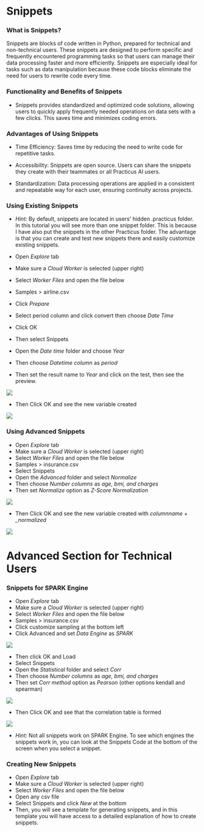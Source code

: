 # Snippets

### What is Snippets?

Snippets are blocks of code written in Python, prepared for technical and non-technical users. These snippets are designed to perform specific and frequently encountered programming tasks so that users can manage their data processing faster and more efficiently. Snippets are especially ideal for tasks such as data manipulation because these code blocks eliminate the need for users to rewrite code every time.


### Functionality and Benefits of Snippets

- Snippets provides standardized and optimized code solutions, allowing users to quickly apply frequently needed operations on data sets with a few clicks. This saves time and minimizes coding errors.

### Advantages of Using Snippets

- Time Efficiency: Saves time by reducing the need to write code for repetitive tasks.

- Accessibility: Snippets are open source. Users can share the snippets they create with their teammates or all Practicus AI users.

- Standardization: Data processing operations are applied in a consistent and repeatable way for each user, ensuring continuity across projects.

### Using Existing Snippets

- _Hint:_ By default, snippets are located in users' hidden .practicus folder. In this tutorial you will see more than one snippet folder. This is because I have also put the snippets in the other Practicus folder. The advantage is that you can create and test new snippets there and easily customize existing snippets. 

- Open _Explore_ tab 
- Make sure a _Cloud Worker_ is selected (upper right)
- Select _Worker Files_ and open the file below 
- Samples > airline.csv
- Click _Prepare_
- Select period column and click convert then choose _Date Time_
- Click OK
- Then select Snippets
- Open the _Date time_ folder and choose _Year_
- Then choose _Datetime column_ as _period_
- Then set the result name to _Year_ and click on the test, then see the preview.

![](img/snippets/snippets1.png)

- Then Click OK and see the new variable created

![](img/snippets/snippets2.png)

### Using Advanced Snippets

- Open _Explore_ tab 
- Make sure a _Cloud Worker_ is selected (upper right)
- Select _Worker Files_ and open the file below 
- Samples > insurance.csv
- Select Snippets
- Open the _Advanced_ folder and select _Normalize_
- Then choose _Number columns_ as _age, bmi, and charges_
- Then set _Normalize_ option as _Z-Score Normalization_

![](img/snippets/snippets3.png)

- Then Click OK and see the new variable created with *columnname + _normalized*

![](img/snippets/snippets4.png)

# Advanced Section for Technical Users

### Snippets for SPARK Engine

- Open _Explore_ tab 
- Make sure a _Cloud Worker_ is selected (upper right)
- Select _Worker Files_ and open the file below 
- Samples > insurance.csv
- Click customize sampling at the bottom left 
- Click Advanced and set _Data Engine_ as _SPARK_ 

![](img/snippets/snippets5.png)

- Then click OK and Load
- Select Snippets
- Open the _Statistical_ folder and select _Corr_
- Then choose _Number columns_ as _age, bmi, and charges_
- Then set _Corr method_ option as _Pearson_ (other options kendall and spearman)

![](img/snippets/snippets6.png)

- Then Click OK and see that the correlation table is formed 

![](img/snippets/snippets7.png)

- *Hint:* Not all snippets work on SPARK Engine. To see which engines the snippets work in, you can look at the Snippets Code at the bottom of the screen when you select a snippet.

### Creating New Snippets

- Open _Explore_ tab 
- Make sure a _Cloud Worker_ is selected (upper right)
- Select _Worker Files_ and open the file below 
- Open any csv file
- Select Snippets and click _New_ at the bottom
- Then, you will see a template for generating snippets, and in this template you will have access to a detailed explanation of how to create snippets.

